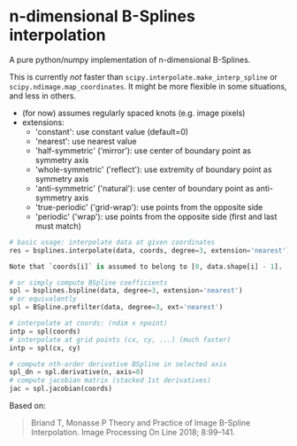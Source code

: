 # n-dimensional B-Splines interpolation

A pure python/numpy implementation of n-dimensional B-Splines.

This is currently *not* faster than `scipy.interpolate.make_interp_spline` or `scipy.ndimage.map_coordinates`.
It might be more flexible in some situations, and less in others.

- (for now) assumes regularly spaced knots (e.g. image pixels)
- extensions:
    - 'constant': use constant value (default=0)
    - 'nearest': use nearest value
    - 'half-symmetric' ('mirror'): use center of boundary point as symmetry axis 
    - 'whole-symmetric' ('reflect'): use extremity of boundary point as symmetry axis
    - 'anti-symmetric' ('natural'): use center of boundary point as anti-symmetry axis
    - 'true-periodic' ('grid-wrap'): use points from the opposite side
    - 'periodic' ('wrap'): use points from the opposite side (first and last must match)
  
```python
# basic usage: interpolate data at given coordinates
res = bsplines.interpolate(data, coords, degree=3, extension='nearest')

Note that `coords[i]` is assumed to belong to [0, data.shape[i] - 1].

# or simply compute BSpline coefficients
spl = bsplines.bspline(data, degree=3, extension='nearest')
# or equivalently
spl = BSpline.prefilter(data, degree=3, ext='nearest')

# interpolate at coords: (ndim x npoint)
intp = spl(coords)
# interpolate at grid points (cx, cy, ...) (much faster)
intp = spl(cx, cy)

# compute nth-order derivative BSpline in selected axis
spl_dn = spl.derivative(n, axis=0)
# compute jacobian matrix (stacked 1st derivatives)
jac = spl.jacobian(coords)
```

Based on:
> Briand T, Monasse P
  Theory and Practice of Image B-Spline Interpolation.
  Image Processing On Line 2018; 8:99–141.
